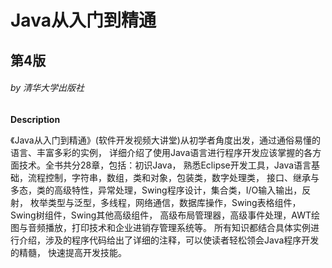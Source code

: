 # Java从入门到精通
## 第4版
###### by 清华大学出版社

**Description**

《Java从入门到精通》(软件开发视频大讲堂)从初学者角度出发，通过通俗易懂的语言、丰富多彩的实例，
详细介绍了使用Java语言进行程序开发应该掌握的各方面技术。全书共分28章，包括：初识Java，
熟悉Eclipse开发工具，Java语言基础，流程控制，字符串，数组，类和对象，包装类，数字处理类，
接口、继承与多态，类的高级特性，异常处理，Swing程序设计，集合类，I/O输入输出，反射，
枚举类型与泛型，多线程，网络通信，数据库操作，Swing表格组件，Swing树组件，Swing其他高级组件，
高级布局管理器，高级事件处理，AWT绘图与音频播放，打印技术和企业进销存管理系统等。
所有知识都结合具体实例进行介绍，涉及的程序代码给出了详细的注释，可以使读者轻松领会Java程序开发的精髓，
快速提高开发技能。
